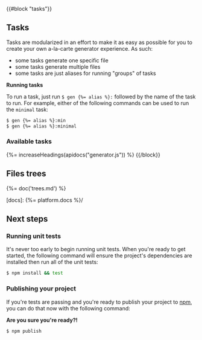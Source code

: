 {{#block "tasks"}}
## Tasks
Tasks are modularized in an effort to make it as easy as possible for you to create your own a-la-carte generator experience. As such:

- some tasks generate one specific file
- some tasks generate multiple files
- some tasks are just aliases for running "groups" of tasks

**Running tasks**

To run a task, just run `$ gen {%= alias %}:` followed by the name of the task to run. For example, either of the following commands can be used to run the `minimal` task:

```sh
$ gen {%= alias %}:min
$ gen {%= alias %}:minimal
```
### Available tasks
{%= increaseHeadings(apidocs("generator.js")) %}
{{/block}}

## Files trees
{%= doc('trees.md') %}

[docs]: {%= platform.docs %}/

## Next steps
### Running unit tests

It's never too early to begin running unit tests. When you're ready to get started, the following command will ensure the project's dependencies are installed then run all of the unit tests:

```sh
$ npm install && test
```

### Publishing your project

If you're tests are passing and you're ready to publish your project to [npm](https://www.npmjs.com), you can do that now with the following command:

**Are you sure you're ready?!**

```sh
$ npm publish
```
